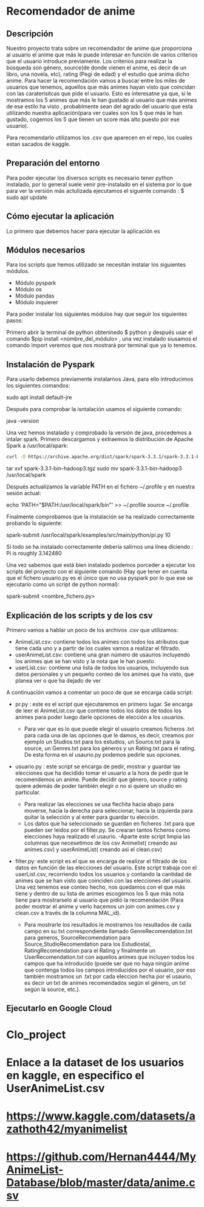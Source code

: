 # Recomendador de anime 

## Descripción
Nuestro proyecto trata sobre un recomendador de anime que proporciona al usuario el anime que más le puede interesar en función de varios criterios que el usuario introduce previamente. Los criterios para realizar la búsqueda son género, source(de donde vienen el anime, es decir de un libro, una novela, etc), rating (Pegi de edad) y el estudio que anima dicho anime.
Para hacer la recomendación vamos a buscar entre los miles de usuarios que tenemos, aquellos que más animes hayan visto que coincidan con las caraterísitcas que pide el usuario. Esto es interesatne ya que, si le mostramos los 5 animes que más le han gustado al usuario que más animes de ese estilo ha visto , probablmente sean del agrado del usuario que esta utilizando nuestra aplicación(para ver cuales son los 5 que más le han gustado, cogemos los 5 que tienen un score más alto puesto por ese usuario).

Para recomendarlo utilizamos los .csv que aparecen en el repo, los cuales estan sacados de kaggle.

## Preparación del entorno

Para poder ejecutar los diversos scripts es necesario tener python instalado, por lo general suele venir pre-instalado en el sistema por lo que para ver la versión más actulizada ejecutamos el siguente comando : $ sudo apt update

##  Cómo ejecutar la aplicación

Lo primero que debemos hacer para ejecutar la aplicación es


## Módulos necesarios

Para los scripts que hemos utilizado se necesitán instalar los siguientes módulos.

* Módulo pyspark
* Módulo os
* Módulo pandas
* Módulo inquierer

Para poder instalar los siguientes módulos hay que seguir los siguientes pasos:

Primero abrir la terminal de python obteninedo $ python y después usar el comando $pip install <nombre_del_módulo> , una vez instalado siusamos
el comando import <nombreDelModulo> veremos que nos mostrará por terminal que ya lo tenemos.

## Instalación de Pyspark

Para usarlo debemos previamente instalarnos Java, para ello introducimos los siguientes comandos:

sudo apt install default-jre

Después para comprobar la isntalación usamos el siguiente comando:

java -version

Una vez hemos instalado y comprobado la versión de java, procedemos a intalar spark.
Primero descargamos y extraemos la distribución de Apache Spark a /usr/local/spark:

  ```bash 
  curl -O https://archive.apache.org/dist/spark/spark-3.3.1/spark-3.3.1-bin-hadoop3.tgz
  ```
  tar xvf spark-3.3.1-bin-hadoop3.tgz
  sudo mv spark-3.3.1-bin-hadoop3 /usr/local/spark
 
Después actualizamos la variable PATH en el fichero ~/.profile y en nuestra sesión actual:

  echo 'PATH="$PATH:/usr/local/spark/bin"' >> ~/.profile
  source ~/.profile

Finalmente comprobamos que la instalación se ha realizado correctamente probando lo siguiente: 

  spark-submit /usr/local/spark/examples/src/main/python/pi.py 10

Si todo se ha instalado correctamente debería salirnos una línea diciendo : Pi is roughly 3.142480

Una vez sabemos que está bien instalado podemos porceder a ejecutar los scripts del proyecto con el siguiente comando (Hay que tener en cuenta que el fichero usuario.py es el único que no usa pyspark por lo que ese se ejecutario como un script de python normal):

spark-submit <nombre_fichero.py>

## Explicación de los scripts y de los csv

Primero vamos a hablar un poco de los archivos .csv que utilizamos:
* AnimeList.csv: contiene todos los animes con todos los atributos que tiene cada uno y a partir de los cuales vamos a realizar el filtrado.
* userAnimeList.csv: contiene una gran número de usaurios incluyendo los animes que se han visto y la nota que le han puesto.
* userList.csv: contiene una lista de todos los usuarios, incluyendo sus datos personales y un pequeño conteo de los animes que ha visto, que planea ver o que ha dejado de ver

A continuación vamos a comentar un poco de que se encarga cada script:

* pr.py : este es el script que ejecutaremos en primero lugar. Se encarga de leer el AnimeList.csv que contiene todos los datos de todos los animes para poder luego darle opciones de elección a los usuarios.
    - Para ver que es lo que puede elegir el usuario creamos ficheros .txt para cada una de las opciones que le damos, es decir, creamos por ejemplo un   Studios.txt para los estudios, un Source.txt para la source, un Genres.txt para los géneros y un Rating.txt para el rating. De esta forma en el usaurio.py podemos pedirle sus opciones.
    
* usuario.py : este script se encarga de pedir, mostrar y guardar las elecciones que ha decidido tomar el usuario a la hora de pedir que le recomendemos un anime. Puede decidir que género, source y rating quiere además de poder también elegir o no si quiere un studio en particular.
    - Para realizar las elecciones se usa flechita hacia abajo para moverse, hacia la derecha para seleccionar, hacia la izquierda para quitar la selección y al enter para guardar tu elección.
    - Los datos que ha seleccionado se guardan en ficheros .txt para que pueden ser leidos por el filter.py. Se crearan tantos ficheros como elecciones haya realizado el usaurio.
    -Aparte este script limpia las columnas que necesetimos de los csv Animelist( creando asi animes.csv) y userAnimeList( creando asi el clean.csv)

* filter.py: este script es el que se encarga de realizar el filtrado de los datos en función de las elecciones del usuario. Este script trabaja con el userList.csv, recorriendo todos los usuarios y contando la cantidad de animes que se han visto que coinciden con las elecciones del usuario. Una vez tenemos ese conteo hecho, nos quedamos con el que más tiene y dentro de su lista de animes escogemos los 5 que más nota tiene para mostrarselo al usuario que pidió la recomendación (Para poder mostrar el anime y verlo hacemos un join con animes.csv y clean.csv a través de la columna MAL_id).
  - Para mostrarle los resultados le mostramos los resultados de cada campo en su txt correspondiente llamado GenreRecomendation.txt para generos, SourceRecomendation para Source,StudioRecomendation  para los Estudiostal, RatingRecomendation para el Rating  y finalmente un UserRecomendation.txt con aquellos animes que incluyen todos los campos que ha introducido (puede ser que no haya ningún anime que contenga todos los campos introducidos por el usuario, por eso también mostramos un .txt por cada eleccion hecha por el usaurio, es decir un txt de animes recomendados según el género, un txt según la source, etc.).
  
## Ejecutarlo en Google Cloud

    

    

# Clo_project
# Enlace a la dataset de los usuarios en kaggle, en especifico el UserAnimeList.csv
# https://www.kaggle.com/datasets/azathoth42/myanimelist
# https://github.com/Hernan4444/MyAnimeList-Database/blob/master/data/anime.csv
